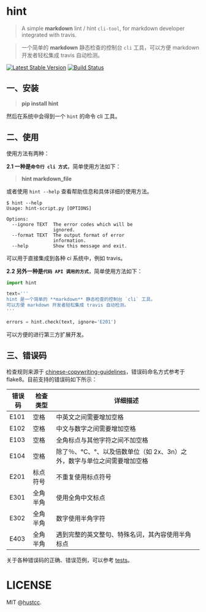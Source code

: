 # hint

> A simple **markdown** lint / hint `cli-tool`, for markdown developer integrated with travis.
 
> 一个简单的 **markdown** 静态检查的控制台 `cli` 工具，可以方便 markdown 开发者轻松集成 travis 自动检测。

[![Latest Stable Version](https://img.shields.io/pypi/v/hint.svg)](https://pypi.python.org/pypi/hint) [![Build Status](https://travis-ci.org/hustcc/hint.svg?branch=master)](https://travis-ci.org/hustcc/hint) 


## 一、安装

> **pip install hint**

然后在系统中会得到一个 `hint` 的命令 cli 工具。


## 二、使用

使用方法有两种：

**2.1 一种是`命令行 cli 方式`**，简单使用方法如下：

> **hint markdown_file**

或者使用 `hint --help` 查看帮助信息和具体详细的使用方法。

```shell
$ hint --help
Usage: hint-script.py [OPTIONS]

Options:
  --ignore TEXT  The error codes which will be
                 ignored.
  --format TEXT  The output format of error
                 information.
  --help         Show this message and exit.

```

可以用于直接集成到各种 ci 系统中，例如 travis。

**2.2 另外一种是`代码 API 调用的方式`**，简单使用方法如下：

```py
import hint

text='''
hint 是一个简单的 **markdown** 静态检查的控制台 `cli` 工具。
可以方便 markdown 开发者轻松集成 travis 自动检测。
'''

errors = hint.check(text, ignore='E201')
```

可以方便的进行第三方扩展开发。


## 三、错误码

检查规则来源于 [chinese-copywriting-guidelines](https://github.com/sparanoid/chinese-copywriting-guidelines)，错误码命名方式参考于 flake8。目前支持的错误码如下所示：

| 错误码 | 检查类型 | 详细描述 |
| ------ | ------ | ------ |
| E101   | 空格 | 中英文之间需要增加空格 |
| E102   | 空格 | 中文与数字之间需要增加空格 |
| E103   | 空格 | 全角标点与其他字符之间不加空格 |
| E104   | 空格 | 除了％、℃、°、以及倍数单位（如 2x、3n）之外，数字与单位之间需要增加空格 |
| E201   | 标点符号 | 不重复使用标点符号 |
| E301   | 全角半角 | 使用全角中文标点 |
| E302   | 全角半角 | 数字使用半角字符 |
| E403   | 全角半角 |遇到完整的英文整句、特殊名词，其內容使用半角标点 |

关于各种错误码的正确、错误范例，可以参考 [tests](tests)。


# LICENSE

MIT @[hustcc](https://github.com/hustcc).